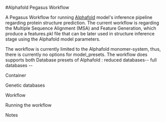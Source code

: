 #Alphafold Pegasus Workflow

A Pegasus Workflow for running [Alphafold](https://github.com/deepmind/alphafold) model's inference pipeline regarding protein structure
prediction. The current workflow is regarding the Multiple Sequence Alignment (MSA) and 
Feature Generation, which produce a features.pkl file that can be later used in structure inference
stage using the Alphafold model parameters.

The workflow is currently limited to the Alphafold monomer-system, thus, there is currently no
options for model_presets. The workflow does supports both Database presets of Alphafold :
reduced databases--
full databases --

Container



Genetic databases




Workflow



Running the workflow


Notes
